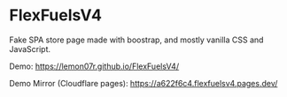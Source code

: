 # FlexFuelsV4

Fake SPA store page made with boostrap, and mostly vanilla CSS and JavaScript.

Demo: https://lemon07r.github.io/FlexFuelsV4/

Demo Mirror (Cloudflare pages): https://a622f6c4.flexfuelsv4.pages.dev/
